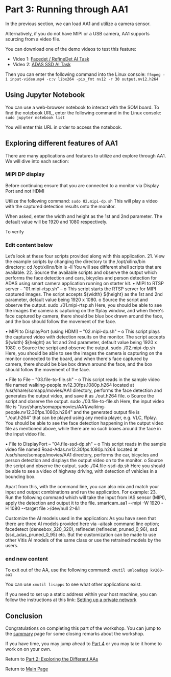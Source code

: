 # Part 3: Running through AA1

In the previous section, we can load AA1 and utilize a camera sensor.

Alternatively, if you do not have MIPI or a USB camera, AA1 supports sourcing from a video file.

You can download one of the demo videos to test this feature:
 - Video 1: [Facedet / RefineDet AI Task](https://pixabay.com/videos/alley-people-walk-street-ukraine-39837/)
 - Video 2: [ADAS SSD AI Task](https://pixabay.com/videos/freeway-traffic-cars-rainy-truck-8358/)

Then you can enter the following command into the Linux console: `ffmpeg -i input-video.mp4 -c:v libx264 -pix_fmt nv12 -r 30 output.nv12.h264`

## Using Jupyter Notebook 
You can use a web-browser notebook to interact with the SOM board.
To find the notebook URL, enter the following command in the Linux console: `sudo jupyter notebook list`

You will enter this URL in order to access the notebook. 

## Exploring different features of AA1

There are many applications and features to utilize and explore through AA1. We will dive into each section: 

### MIPI DP display
Before continuing ensure that you are connected to a monitor via Display Port and not HDMI

Utilize the following command: `sudo 02.mipi-dp.sh`
This will play a video with the captured detection results onto the monitor.

When asked, enter the width and height as the 1st and 2nd parameter. The default value will be 1920 and 1080 respectively.

To verify

### Edit content below
Let’s look at these four scripts provided along with this application. 
21.	View the example scripts by changing the directory to the /opt/xilinx/bin directory:
cd /opt/xilinx/bin
ls -ll
You will see different shell scripts that are available. 
22.	Source the available scripts and observe the output which performs the face detection and cars, bicycles and person detection for ADAS using smart camera application running on starter kit.
•	MIPI to RTSP server – "01.mipi-rtsp.sh" – 
o	This script starts the RTSP server for MIPI captured images. The script accepts ${width} ${height} as the 1st and 2nd parameter, default value being 1920 x 1080.
o	Source the script and observe the output.
sudo ./01.mipi-rtsp.sh 
Here, you should be able to see the images the camera is capturing on the ffplay window, and when there's face captured by camera, there should be blue box drawn around the face, and the box should follow the movement of the face. 

•	MIPI to DisplayPort (using HDMI) – "02.mipi-dp.sh" – 
o	This script plays the captured video with detection results on the monitor. The script accepts ${width} ${height} as 1st and 2nd parameter, default value being 1920 x 1080.
o	Source the script and observe the output.
sudo ./02.mipi-dp.sh
Here, you should be able to see the images the camera is capturing on the monitor connected to the board, and when there's face captured by camera, there should be blue box drawn around the face, and the box should follow the movement of the face.

•	File to File – "03.file-to-file.sh" – 
o	This script reads in the sample video file named walking-people.nv12.30fps.1080p.h264 located at /usr/share/somapp/movies/AA1 directory, performs the face detection and generates the output video, and save it as ./out.h264 file. 
o	Source the script and observe the output.
sudo ./03.file-to-file.sh
Here, the input video file is "/usr/share/somapp/movies/AA1/walking-people.nv12.30fps.1080p.h264" and the generated output file is "./out.h264" that can be played using any media player, e.g. VLC, ffplay.
You should be able to see the face detection happening in the output video file as mentioned above, while there are no such boxes around the face in the input video file.

•	File to DisplayPort – "04.file-ssd-dp.sh" –
o	This script reads in the sample video file named Road-Adas.nv12.30fps.1080p.h264 located at /usr/share/somapp/movies/AA1 directory, performs the car, bicycles and person detection and displays the output video on to the monitor. 
o	Source the script and observe the output.
sudo ./04.file-ssd-dp.sh
Here you should be able to see a video of highway driving, with detection of vehicles in a bounding box.

Apart from this, with the command line, you can also mix and match your input and output combinations and run the application. For example:
23.	Run the following command which will take the input from IAS sensor (MIPI), apply the detection and output it to the file. 
smartcam_aa1 --mipi -W 1920 -H 1080 --target file >/dev/null 2>&1

Customize the AI models used in the application: 
As you have seen that there are three AI models provided here via –aitask command line option; facedetect (densebox_320_320), refinedet (refinedet_pruned_0_96), ssd (ssd_adas_pruned_0_95) etc. But the customization can be made to use other Vitis AI models of the same class or use the retrained models by the users.



### end new content




To exit out of the AA, use the following command: `xmutil unloadapp kv260-aa1`

You can use `xmutil lisapps` to see what other applications exist. 

If you need to set up a static address within your host machine, you can follow the instructions at this link:
[Setting up a private network](https://xilinx.github.io/vck190-base-trd/build/html/run.html#setting-a-private-network) 

## Conclusion
Congratulations on completing this part of the workshop. You can jump to the [summary](https://github.com/Xilinx/Xilinx_KV260_Workshop/blob/main/Takeaways.md) page for some closing remarks about the workshop. 

If you have time, you may jump ahead to [Part 4](https://github.com/Xilinx/Xilinx_KV260_Workshop/blob/main/Part%204:%20Optional%20Demo.md) or you may take it home to work on on your own.

Return to [Part 2: Exploring the Different AAs](https://github.com/Xilinx/Xilinx_KV260_Workshop/blob/main/Part%202:%20Exploring%20the%20Different%20AAs.md)

Return to [Main Page](https://github.com/Xilinx/Xilinx_KV260_Workshop)
